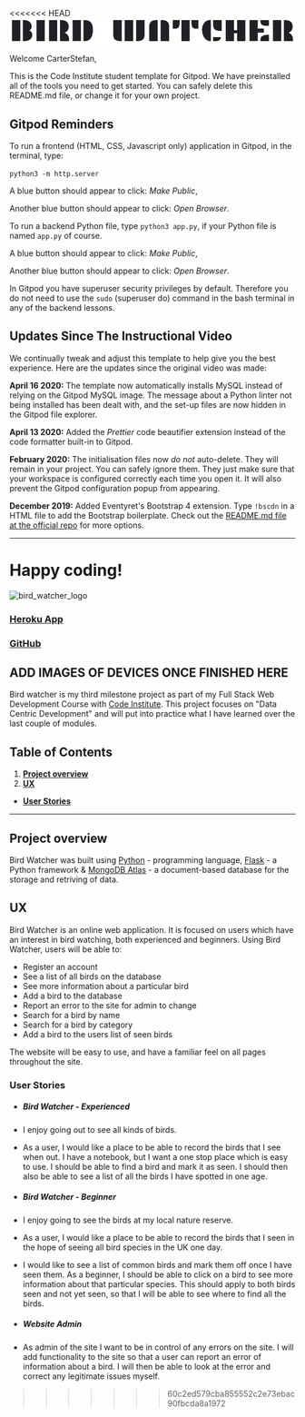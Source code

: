 <<<<<<< HEAD
<img src="images/logo/bird_watcher_logo.png" style="margin: 0;">

Welcome CarterStefan,

This is the Code Institute student template for Gitpod. We have preinstalled all of the tools you need to get started. You can safely delete this README.md file, or change it for your own project.

## Gitpod Reminders

To run a frontend (HTML, CSS, Javascript only) application in Gitpod, in the terminal, type:

`python3 -m http.server`

A blue button should appear to click: *Make Public*,

Another blue button should appear to click: *Open Browser*.

To run a backend Python file, type `python3 app.py`, if your Python file is named `app.py` of course.

A blue button should appear to click: *Make Public*,

Another blue button should appear to click: *Open Browser*.

In Gitpod you have superuser security privileges by default. Therefore you do not need to use the `sudo` (superuser do) command in the bash terminal in any of the backend lessons.

## Updates Since The Instructional Video

We continually tweak and adjust this template to help give you the best experience. Here are the updates since the original video was made:

**April 16 2020:** The template now automatically installs MySQL instead of relying on the Gitpod MySQL image. The message about a Python linter not being installed has been dealt with, and the set-up files are now hidden in the Gitpod file explorer.

**April 13 2020:** Added the _Prettier_ code beautifier extension instead of the code formatter built-in to Gitpod.

**February 2020:** The initialisation files now _do not_ auto-delete. They will remain in your project. You can safely ignore them. They just make sure that your workspace is configured correctly each time you open it. It will also prevent the Gitpod configuration popup from appearing.

**December 2019:** Added Eventyret's Bootstrap 4 extension. Type `!bscdn` in a HTML file to add the Bootstrap boilerplate. Check out the <a href="https://github.com/Eventyret/vscode-bcdn" target="_blank">README.md file at the official repo</a> for more options.

--------

Happy coding!
=======
![bird_watcher_logo](https://user-images.githubusercontent.com/64138643/93746838-adcdfb80-fbed-11ea-9360-2bd3607f4e2d.PNG)
### [Heroku App](https://bird-watcher-project.herokuapp.com/)
### [GitHub](https://github.com/CarterStefan/bird_watcher)
 
## ADD IMAGES OF DEVICES ONCE FINISHED HERE ##
 
Bird watcher is my third milestone project as part of my Full Stack Web Development Course with [Code Institute](https://codeinstitute.net/). This project focuses on "Data Centric Development" and will put into practice what I have learned over the last couple of modules.
 
## Table of Contents
1. [**Project overview**](#project-overview)
2. [**UX**](#ux)
  - [**User Stories**](#user-stories)
 
---
 
## Project overview
Bird Watcher was built using [Python](https://www.python.org/) - programming language, [Flask](https://flask.palletsprojects.com/en/1.1.x/) - a Python framework & [MongoDB Atlas](https://www.mongodb.com/) - a document-based database for the storage and retriving of data.
 
 
## UX
 
Bird Watcher is an online web application. It is focused on users which have an interest in bird watching, both experienced and beginners. Using Bird Watcher, users will be able to:

- Register an account
- See a list of all birds on the database
- See more information about a particular bird
- Add a bird to the database
- Report an error to the site for admin to change
- Search for a bird by name
- Search for a bird by category
- Add a bird to the users list of seen birds
 
The website will be easy to use, and have a familiar feel on all pages throughout the site.
 
### User Stories

- ##### Bird Watcher - Experienced
- I enjoy going out to see all kinds of birds.
- As a user, I would like a place to be able to record the birds that I see when out. I have a notebook, but I want a one stop place which is easy to use. I should be able to find a bird and mark it as seen. I should then also be able to see a list of all the birds I have spotted in one age.
 
- ##### Bird Watcher - Beginner
- I enjoy going to see the birds at my local nature reserve.
- As a user, I would like a place to be able to record the birds that I seen in the hope of seeing all bird species in the UK one day.
- I would like to see a list of common birds and mark them off once I have seen them. As a beginner, I should be able to click on a bird to see more information about that particular species. This should apply to both birds seen and not yet seen, so that I will be able to see where to find all the birds.
 
- ##### Website Admin
- As admin of the site I want to be in control of any errors on the site. I will add functionality to the site so that a user can report an error of information about a bird. I will then be able to look at the error and correct any legitimate issues myself.
>>>>>>> 60c2ed579cba855552c2e73ebac90fbcda8a1972
